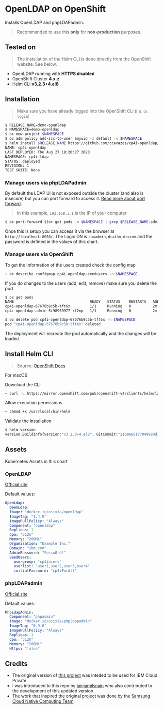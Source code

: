 # OpenLDAP on OpenShift 

Installs OpenLDAP and phpLDAPadmin.

> Recommended to use this **only** for **non-production** purposes.

## Tested on

> The installation of the Helm CLI is done directly from the OpenShift website. See below.

- OpenLDAP running with **HTTPS disabled**
- OpenShift Cluster **4.x.z** 
- Helm CLI **v3.2.3+4.el8**

## Installation

> Make sure you have already logged into the OpenShift CLI (i.e. `oc login`)

```bash
$ RELEASE_NAME=demo-openldap
$ NAMESPACE=demo-openldap
$ oc new-project $NAMESPACE
$ oc adm policy add-scc-to-user anyuid -z default -n $NAMESPACE
$ helm install $RELEASE_NAME https://github.com/ccavazos/cp4i-openldap/releases/download/0.1.7/cp4i-openldap-0.1.7.tgz --namespace $NAMESPACE
NAME: cp4i-openldap
LAST DEPLOYED: Thu Aug 27 18:20:27 2020
NAMESPACE: cp4i-ldap
STATUS: deployed
REVISION: 1
TEST SUITE: None
```

### Manage users via phpLDAPadmin

By default the LDAP UI is not exposed outside the cluster (and also is insecure) but you can port forward to access it. [Read more about port forward](https://blog.ccavazos.co/posts/openshift-cli-port-forwarding).

> In this example, `192.168.1.1` is the IP of your computer

```bash
$ oc port-forward $(oc get pods -n $NAMESPACE | grep $RELEASE_NAME-admin | awk '{print $1}') -n $NAMESPACE 8080:80

```

Once this is setup you can access it via the browser at `http://localhost:8080/`. 
The Login DN is `cn=admin,dc=ibm,dc=com` and the password is defined in the values of this chart.

### Manage users via OpenShift

To get the information of the users created check the config map

```bash
~ oc describe configmap cp4i-openldap-seedusers -n $NAMESPACE
```

If you do changes to the users (add, edit, remove) make sure you delete the pod

```bash
$ oc get pods
NAME                                   READY   STATUS    RESTARTS   AGE
cp4i-openldap-67676b9c5b-tft6x         1/1     Running   0          2m
cp4i-openldap-admin-5c98969977-rt2np   1/1     Running   0          2m

$ oc delete pod cp4i-openldap-67676b9c5b-tft6x -n $NAMESPACE
pod "cp4i-openldap-67676b9c5b-tft6x" deleted
```

The deployment will recreate the pod automatically and the changes will be loaded.

## Install Helm CLI

> Source: [OpenShift Docs](https://docs.openshift.com/container-platform/4.4/cli_reference/helm_cli/getting-started-with-helm-on-openshift-container-platform.html#installing-helm_getting-started-with-helm-on-openshift)

For macOS:

Download the CLI

```bash
~ curl -L https://mirror.openshift.com/pub/openshift-v4/clients/helm/latest/helm-darwin-amd64 -o /usr/local/bin/helm
```

Allow execution permissions

```bash
~ chmod +x /usr/local/bin/helm
```

Validate the installation

```bash
$ helm version
version.BuildInfo{Version:"v3.2.3+4.el8", GitCommit:"2160a65177049990d1b76efc67cb1a9fd21909b1", GitTreeState:"clean", GoVersion:"go1.13.4"}
```

## Assets

Kubernetes Assets in this chart

### OpenLDAP

[Official site](http://www.openldap.org/)

Default values:

```yaml
OpenLdap:
  OpenLdap:
  Image: "docker.io/osixia/openldap"
  ImageTag: "1.4.0"
  ImagePullPolicy: "Always"
  Component: "openldap"
  Replicas: 1
  Cpu: "512m"
  Memory: "200Mi"
  Organisation: "Example Inc."
  Domain: "ibm.com"
  AdminPassword: "Passw0rd!"
  SeedUsers: 
    usergroup: "cp4iusers"
    userlist: "user1,user2,user3,user4"
    initialPassword: "cp4iForAll"
```

### phpLDAPadmin


[Official site](http://phpldapadmin.sourceforge.net/)

Default values:

```yaml
PhpLdapAdmin:
  Component: "phpadmin"
  Image: "docker.io/osixia/phpldapadmin"
  ImageTag: "0.9.0"
  ImagePullPolicy: "Always"
  Replicas: 1
  Cpu: "512m"
  Memory: "200Mi"
  Https: "false"
```

## Credits

- The original version of [this project](https://github.com/ibm-cloud-architecture/icp-openldap) was inteded to be used for IBM Cloud Private.
- I was introduced to this repo by [iamjamilspain](https://github.com/iamjamilspain) who also contributed to the development of this updated version.
- The work that inspired the original project was done by the [Samsung Cloud Native Computing Team](https://github.com/samsung-cnct).
